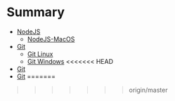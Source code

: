 # Summary

* [NodeJS](Chapter1-NodeJS.md)
  * [NodeJS-MacOS](Chapter1.1-NodeJSMacOS.md)
* [Git](Chapter2-Git.md)
  * [Git Linux](Chapter2.1-GitLinux.md)
  * [Git Windows](Chapter2.2-GitWindows.md)
<<<<<<< HEAD
* [Git](Chapter3-GitHub.md)
* [Git](Chapter7-Cloud9.md)
=======

>>>>>>> origin/master
